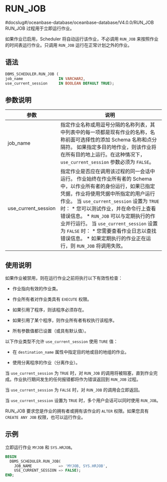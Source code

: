 RUN_JOB 
============================
#docslug#/oceanbase-database/oceanbase-database/V4.0.0/RUN_JOB
RUN_JOB 过程用于立即运行作业。

如果作业已启用，Scheduler 将自动运行该作业，不必调用 `RUN_JOB` 来按照作业的时间表运行作业。只调用 `RUN_JOB` 运行在正常计划之外的作业。

语法 
-----------------------

```sql
DBMS_SCHEDULER.RUN_JOB (
job_name                IN VARCHAR2,
use_current_session     IN BOOLEAN DEFAULT TRUE);
```



参数说明 
-------------------------



|         参数          |                                                                                                                                                                                                                                                             说明                                                                                                                                                                                                                                                              |
|---------------------|-----------------------------------------------------------------------------------------------------------------------------------------------------------------------------------------------------------------------------------------------------------------------------------------------------------------------------------------------------------------------------------------------------------------------------------------------------------------------------------------------------------------------------|
| job_name            | 指定作业名称或用逗号分隔的名称列表，其中列表中的每一项都是现有作业的名称，名称前面可选择性的添加 Schema 名称和点分隔符。 如果指定多目的地作业，则该作业将在所有目的地上运行。在这种情况下，`use_current_session` 参数必须为 `FALSE`。                                                                                                                                                                                                                                                                                                                                                                      |
| use_current_session | 指定作业是否应在调用该过程的同一会话中运行。 作业始终在作业所有者的 Schema 中，以作业所有者的身份运行，如果已指定凭据，作业将使用凭据中所指定的用户运行作业。 当 `use_current_session` 设置为 `TRUE` 时： * 您可以测试作业，并在命令行上查看错误信息。   * `RUN_JOB` 可以与定期执行的作业并行运行。    当 `use_current_session` 设置为 `FALSE` 时： * 您需要查看作业日志以查找错误信息。   * 如果定期执行的作业正在运行，则 `RUN_JOB` 将调用失败。    |



使用说明 
-------------------------

如果作业被禁用，则在运行作业之前将执行以下有效性检查：

* 作业指向有效的作业类。

  

* 作业所有者对作业类具有 `EXECUTE` 权限。

  

* 如果引用了程序，则该程序必须存在。

  

* 如果引用了某个程序，则作业所有者有权执行该程序。

  

* 所有参数值都已设置（或具有默认值）。

  




以下作业类型不允许 `use_current_session` 使用 `TURE` 值：

* 在 `destination_name` 属性中指定目的地或目的地组的作业。

  

* 使用分离程序的作业（分离作业）。

  




当 `use_current_session` 为 `TRUE` 时，对 `RUN_JOB` 的调用将被阻塞，直到作业完成。作业执行期间发生的任何报错都将作为错误返回到 `RUN_JOB` 过程。

当 `use_current_session` 为 `FALSE` 时，对 `RUN_JOB` 的调用会立即返回。

当 `use_current_session` 设置为 `TRUE` 时，多个用户会话可以同时使用 `RUN_JOB`。

RUN_JOB 要求您是作业的拥有者或拥有该作业的 `ALTER` 权限。如果您具有 `CREATE ANY JOB` 权限，也可以运行作业。

示例 
-----------------------

立即运行作业 `MYJOB` 和 `SYS.HRJOB`。

```sql
BEGIN
  DBMS_SCHEDULER.RUN_JOB(
    JOB_NAME            => 'MYJOB, SYS.HRJOB',
    USE_CURRENT_SESSION => FALSE);
END;
```


